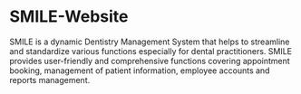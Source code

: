 # SMILE-Website
 SMILE is a dynamic Dentistry Management System that helps to streamline and standardize various functions especially for dental practitioners. SMILE provides user-friendly and comprehensive functions covering appointment booking, management of patient information, employee accounts and reports management.
